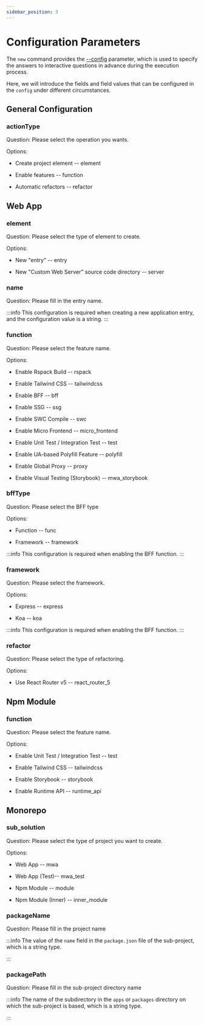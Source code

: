 ```yaml
---
sidebar_position: 3
---
```


# Configuration Parameters

The `new` command provides the [--config](/guides/topic-detail/generator/new/option.html#-c,---config-<config>) parameter, which is used to specify the answers to interactive questions in advance during the execution process.

Here, we will introduce the fields and field values that can be configured in the `config` under different circumstances.

## General Configuration

### actionType

Question: Please select the operation you wants.

Options:

- Create project element -- element

- Enable features -- function

- Automatic refactors -- refactor

## Web App

### element

Question: Please select the type of element to create.

Options:

- New "entry" -- entry

- New "Custom Web Server" source code directory -- server

### name

Question: Please fill in the entry name.

:::info
This configuration is required when creating a new application entry, and the configuration value is a string.
:::

### function

Question: Please select the feature name.

Options:

- Enable Rspack Build -- rspack

- Enable Tailwind CSS -- tailwindcss

- Enable BFF -- bff

- Enable SSG -- ssg

- Enable SWC Compile -- swc

- Enable Micro Frontend -- micro_frontend

- Enable Unit Test / Integration Test -- test

- Enable UA-based Polyfill Feature -- polyfill

- Enable Global Proxy -- proxy

- Enable Visual Testing (Storybook) -- mwa_storybook

### bffType

Question: Please select the BFF type

Options:

- Function -- func

- Framework -- framework

:::info
This configuration is required when enabling the BFF function.
:::

### framework

Question: Please select the framework.

Options:

- Express -- express

- Koa -- koa

:::info
This configuration is required when enabling the BFF function.
:::

### refactor

Question: Please select the type of refactoring.

Options:

- Use React Router v5 -- react_router_5

## Npm Module

### function

Question: Please select the feature name.

Options:

- Enable Unit Test / Integration Test -- test

- Enable Tailwind CSS -- tailwindcss

- Enable Storybook -- storybook

- Enable Runtime API -- runtime_api

## Monorepo

### sub_solution

Question: Please select the type of project you want to create.

Options:

- Web App -- mwa

- Web App (Test)-- mwa_test

- Npm Module -- module

- Npm Module (Inner) -- inner_module

### packageName

Question: Please fill in the project name

:::info
The value of the `name` field in the `package.json` file of the sub-project, which is a string type.

:::

### packagePath

Question: Please fill in the sub-project directory name

:::info
The name of the subdirectory in the `apps` or `packages` directory on which the sub-project is based, which is a string type.

:::
